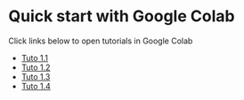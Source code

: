 # Quick start with Google Colab

Click links below to open tutorials in Google Colab

* [Tuto 1.1](https://colab.research.google.com/github/gw-odw/odw-2020/blob/master/Day_1/Tuto%201.1%20Discovering%20Open%20Data.ipynb)
* [Tuto 1.2](https://colab.research.google.com/github/gw-odw/odw-2020/blob/master/Day_1/Tuto%201.2%20Open%20Data%20access%20with%20GWpy.ipynb)
* [Tuto 1.3](https://colab.research.google.com/github/gw-odw/odw-2020/blob/master/Day_1/Tuto%201.3%20Q-transforms%20with%20GWpy.ipynb)
* [Tuto 1.4](https://colab.research.google.com/github/gw-odw/odw-2020/blob/master/Day_1/Tuto%201.4%20Generating%20waveforms.ipynb)


